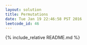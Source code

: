 ```yaml
---
layout: solution
title: Permutations
date: Tue Jan 19 22:46:58 PST 2016
leetcode_id: 46
---
```

{% include_relative README.md %}
